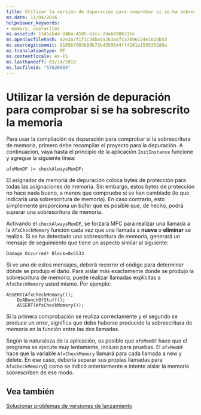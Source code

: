 ```yaml
---
title: Utilizar la versión de depuración para comprobar si se ha sobrescrito la memoria
ms.date: 11/04/2016
helpviewer_keywords:
- memory, overwrites
ms.assetid: 1345eb4d-24ba-4595-b1cc-2da66986311e
ms.openlocfilehash: 42e3a7f1f1c34ba5a263adfca7496c24e162ab5d
ms.sourcegitcommit: 8105b7003b89b73b4359644ff4281e1595352dda
ms.translationtype: MT
ms.contentlocale: es-ES
ms.lasthandoff: 03/14/2019
ms.locfileid: "57826884"
---
```

# <a name="using-the-debug-build-to-check-for-memory-overwrite"></a>Utilizar la versión de depuración para comprobar si se ha sobrescrito la memoria

Para usar la compilación de depuración para comprobar si la sobrescritura de memoria, primero debe recompilar el proyecto para la depuración. A continuación, vaya hasta el principio de la aplicación `InitInstance` funcione y agregue la siguiente línea:

```
afxMemDF |= checkAlwaysMemDF;
```

El asignador de memoria de depuración coloca bytes de protección para todas las asignaciones de memoria. Sin embargo, estos bytes de protección no hace nada bueno, a menos que compruebe si se han cambiado (lo que indicaría una sobrescritura de memoria). En caso contrario, esto simplemente proporciona un búfer que es posible que, de hecho, podrá superar una sobrescritura de memoria.

Activando el `checkAlwaysMemDF`, se forzará MFC para realizar una llamada a la `AfxCheckMemory` función cada vez que una llamada a **nueva** o **eliminar** se realiza. Si se ha detectado una sobrescritura de memoria, generará un mensaje de seguimiento que tiene un aspecto similar al siguiente:

```
Damage Occurred! Block=0x5533
```

Si ve uno de estos mensajes, deberá recorrer el código para determinar dónde se produjo el daño. Para aislar más exactamente donde se produjo la sobrescritura de memoria, puede realizar llamadas explícitas a `AfxCheckMemory` usted mismo. Por ejemplo:

```
ASSERT(AfxCheckMemory());
    DoABunchOfStuff();
    ASSERT(AfxCheckMemory());
```

Si la primera comprobación se realiza correctamente y el segundo se produce un error, significa que debe haberse producido la sobrescritura de memoria en la función entre las dos llamadas.

Según la naturaleza de la aplicación, es posible que `afxMemDF` hace que el programa se ejecute muy lentamente, incluso para pruebas. El `afxMemDF` hace que la variable `AfxCheckMemory` llamará para cada llamada a new y delete. En ese caso, debería separar sus propias llamadas para `AfxCheckMemory`() como se indicó anteriormente e intente aislar la memoria sobrescriben de ese modo.

## <a name="see-also"></a>Vea también

[Solucionar problemas de versiones de lanzamiento](fixing-release-build-problems.md)
